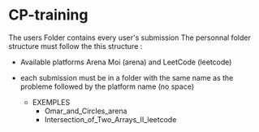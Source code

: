 # CP-training

The users Folder contains every user's submission
The personnal folder structure must follow the this structure :

- Available platforms Arena Moi (arena) and LeetCode (leetcode)

- each submission must be in a folder with the same name as the probleme followed by the platform name (no space)
  - EXEMPLES
    - Omar_and_Circles_arena
    - Intersection_of_Two_Arrays_II_leetcode

